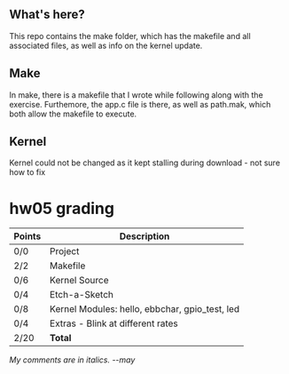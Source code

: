 ## What's here? 
This repo contains the make folder, which has the makefile and 
all associated files, as well as info on the kernel update.

## Make
In make, there is a makefile that I wrote while following along with the 
exercise. Furthemore, the app.c file is there, as well as path.mak, which
both allow the makefile to execute. 

## Kernel 
Kernel could not be changed as it kept stalling during download - not sure
how to fix 

# hw05 grading

| Points      | Description |
| ----------- | ----------- |
|  0/0 | Project 
|  2/2 | Makefile
|  0/6 | Kernel Source
|  0/4 | Etch-a-Sketch
|  0/8 | Kernel Modules: hello, ebbchar, gpio_test, led
|  0/4 | Extras - Blink at different rates
| 2/20 | **Total**

*My comments are in italics. --may*

